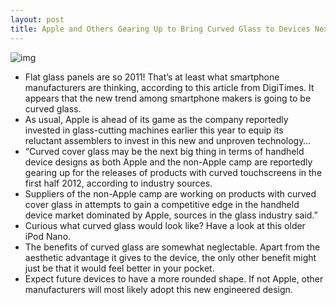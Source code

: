 ```yaml
---
layout: post
title: Apple and Others Gearing Up to Bring Curved Glass to Devices Next Year
---
```

![img](http://media.idownloadblog.com/wp-content/uploads/2011/09/Curved-Glass-Ceiling.png)
* Flat glass panels are so 2011! That’s at least what smartphone manufacturers are thinking, according to this article from DigiTimes. It appears that the new trend among smartphone makers is going to be curved glass.
* As usual, Apple is ahead of its game as the company reportedly invested in glass-cutting machines earlier this year to equip its reluctant assemblers to invest in this new and unproven technology…
* “Curved cover glass may be the next big thing in terms of handheld device designs as both Apple and the non-Apple camp are reportedly gearing up for the releases of products with curved touchscreens in the first half 2012, according to industry sources.
* Suppliers of the non-Apple camp are working on products with curved cover glass in attempts to gain a competitive edge in the handheld device market dominated by Apple, sources in the glass industry said.”
* Curious what curved glass would look like? Have a look at this older iPod Nano.
* The benefits of curved glass are somewhat neglectable. Apart from the aesthetic advantage it gives to the device, the only other benefit might just be that it would feel better in your pocket.
* Expect future devices to have a more rounded shape. If not Apple, other manufacturers will most likely adopt this new engineered design.

